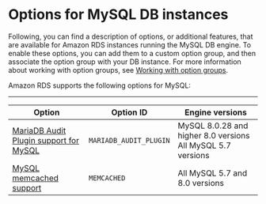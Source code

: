# Options for MySQL DB instances<a name="Appendix.MySQL.Options"></a>

Following, you can find a description of options, or additional features, that are available for Amazon RDS instances running the MySQL DB engine\. To enable these options, you can add them to a custom option group, and then associate the option group with your DB instance\. For more information about working with option groups, see [Working with option groups](USER_WorkingWithOptionGroups.md)\. 

Amazon RDS supports the following options for MySQL: 


****  

| Option | Option ID | Engine versions | 
| --- | --- | --- | 
|  [MariaDB Audit Plugin support for MySQL](Appendix.MySQL.Options.AuditPlugin.md)  |  `MARIADB_AUDIT_PLUGIN`  |  MySQL 8\.0\.28 and higher 8\.0 versions All MySQL 5\.7 versions  | 
|  [MySQL memcached support](Appendix.MySQL.Options.memcached.md)  |  `MEMCACHED`  |  All MySQL 5\.7 and 8\.0 versions  | 